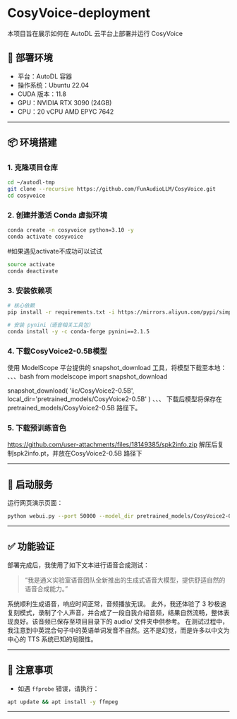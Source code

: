 # CosyVoice-deployment

本项目旨在展示如何在 AutoDL 云平台上部署并运行 CosyVoice

## 🧾 部署环境

- 平台：AutoDL 容器
- 操作系统：Ubuntu 22.04
- CUDA 版本：11.8
- GPU：NVIDIA RTX 3090 (24GB)
- CPU：20 vCPU AMD EPYC 7642

---

## 📦 环境搭建

### 1. 克隆项目仓库
```bash
cd ~/autodl-tmp
git clone --recursive https://github.com/FunAudioLLM/CosyVoice.git
cd cosyvoice
```

### 2. 创建并激活 Conda 虚拟环境
```bash
conda create -n cosyvoice python=3.10 -y
conda activate cosyvoice
```
#如果遇见activate不成功可以试试
```bash
source activate
conda deactivate
```

### 3. 安装依赖项
```bash
# 核心依赖
pip install -r requirements.txt -i https://mirrors.aliyun.com/pypi/simple/ --trusted-host=mirrors.aliyun.com

# 安装 pynini（语音相关工具包）
conda install -y -c conda-forge pynini==2.1.5

```

### 4. 下载CosyVoice2-0.5B模型
使用 ModelScope 平台提供的 snapshot_download 工具，将模型下载至本地：
、、、bash
from modelscope import snapshot_download

snapshot_download(
    'iic/CosyVoice2-0.5B',
    local_dir='pretrained_models/CosyVoice2-0.5B'
)
、、、
下载后模型将保存在 pretrained_models/CosyVoice2-0.5B 路径下。

### 5. 下载预训练音色
https://github.com/user-attachments/files/18149385/spk2info.zip
解压后复制spk2info.pt，并放在CosyVoice2-0.5B 路径下

---

## 🔧 启动服务

运行网页演示页面：
```bash
python webui.py --port 50000 --model_dir pretrained_models/CosyVoice2-0.5B
```

---

## ✅ 功能验证

部署完成后，我使用了如下文本进行语音合成测试：
> “我是通义实验室语音团队全新推出的生成式语音大模型，提供舒适自然的语音合成能力。”

系统顺利生成语音，响应时间正常，音频播放无误。
此外，我还体验了 3 秒极速复刻模式，录制了个人声音，并合成了一段自我介绍音频，结果自然流畅，整体表现良好。该音频已保存至项目目录下的 audio/ 文件夹中供参考。
在测试过程中，我注意到中英混合句子中的英语单词发音不自然。这不是幻觉，而是许多以中文为中心的 TTS 系统已知的局限性。

---

## 📌 注意事项

- 如遇 `ffprobe` 错误，请执行：
```bash
apt update && apt install -y ffmpeg
```

---


